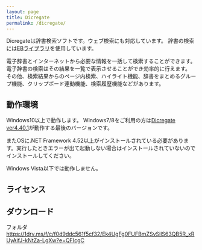 ```yaml
---
layout: page
title: Dicregate
permalink: /dicregate/
---
```

Dicregateは辞書検索ソフトです。ウェブ検索にも対応しています。
辞書の検索には[EBライブラリ](http://www.sra.co.jp/people/m-kasahr/eb/index.html)を使用しています。

電子辞書とインターネットから必要な情報を一括して検索することができます。
電子辞書の検索はその結果を一覧で表示させることができ効率的に行えます。
その他、検索結果からのページ内検索、ハイライト機能、辞書をまとめるグループ機能、クリップボード連動機能、検索履歴機能などがあります。

## 動作環境
Windows10以上で動作します。
Windows7/8をご利用の方は[Dicregate ver4.40.1](https://1drv.ms/f/c/f0d9ddc561f5cf32/Et7a4LtB7R1DhT3Fs7FZSG0Ba_8rd6mGUdtummx2NosyDQ?e=WBV0Bv)が動作する最後のバージョンです。

またOSに.NET Framework 4.52以上がインストールされている必要があります。実行したときエラーが出て起動しない場合はインストールされていないのでインストールしてください。 

Windows Vista以下では動作しません。

## ライセンス

## ダウンロード
フォルダ
https://1drv.ms/f/c/f0d9ddc561f5cf32/Ek4UgFg0FUFBmZSvSilS63QB5R_xRUyAifJ-kNtZa-LgXw?e=QFIcgC
